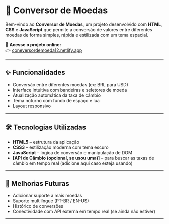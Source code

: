 # 💱 Conversor de Moedas

Bem-vindo ao **Conversor de Moedas**, um projeto desenvolvido com **HTML**, **CSS** e **JavaScript** que permite a conversão de valores entre diferentes moedas de forma simples, rápida e estilizada com um tema espacial.

🔗 **Acesse o projeto online:**  
👉 [coneversordemoeda12.netlify.app](https://coneversordemoeda12.netlify.app/)

---

## ✨ Funcionalidades

- Conversão entre diferentes moedas (ex: BRL para USD)
- Interface intuitiva com bandeiras e seletores de moeda
- Atualização automática da taxa de câmbio
- Tema noturno com fundo de espaço e lua
- Layout responsivo

---

## 🛠 Tecnologias Utilizadas

- **HTML5** – estrutura da aplicação
- **CSS3** – estilização moderna com tema escuro
- **JavaScript** – lógica de conversão e manipulação de DOM
- **[API de Câmbio (opcional, se usou uma)]** – para buscar as taxas de câmbio em tempo real (adicione aqui caso esteja usando)

---

## 📌 Melhorias Futuras

- Adicionar suporte a mais moedas
- Suporte multilíngue (PT-BR / EN-US)
- Histórico de conversões
- Conectividade com API externa em tempo real (se ainda não estiver)

---
